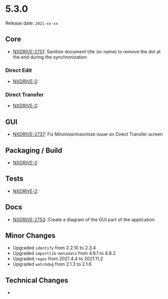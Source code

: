 # 5.3.0

Release date: `2021-xx-xx`

## Core

- [NXDRIVE-2751](https://jira.nuxeo.com/browse/NXDRIVE-2751): Sanitize document title (or name) to remove the dot at the end during the synchronization

### Direct Edit

- [NXDRIVE-2](https://jira.nuxeo.com/browse/NXDRIVE-2):

### Direct Transfer

- [NXDRIVE-2](https://jira.nuxeo.com/browse/NXDRIVE-2):

## GUI

- [NXDRIVE-2737](https://jira.nuxeo.com/browse/NXDRIVE-2737): Fix Minimize/maximize issue on Direct Transfer screen

## Packaging / Build

- [NXDRIVE-2](https://jira.nuxeo.com/browse/NXDRIVE-2):

## Tests

- [NXDRIVE-2](https://jira.nuxeo.com/browse/NXDRIVE-2):

## Docs

- [NXDRIVE-2753](https://jira.nuxeo.com/browse/NXDRIVE-2753): Create a diagram of the GUI part of the application

## Minor Changes

- Upgraded `identify` from 2.2.10 to 2.3.4
- Upgraded `importlib-metadata`  from 4.6.1 to 4.8.2
- Upgraded `regex` from 2021.4.4 to 2021.11.2
- Upgraded `watchdog` from 2.1.3 to 2.1.6

## Technical Changes

-
